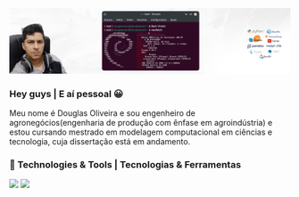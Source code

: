 ![Header](https://raw.githubusercontent.com/douglasnacl/DouglasNaCl/main/cover.png "Header")
### Hey guys | E aí pessoal 😀

Meu nome é Douglas Oliveira e sou engenheiro de agronegócios(engenharia de produção com ênfase em agroindústria) e estou cursando mestrado em modelagem computacional em ciências e tecnologia, cuja dissertação está em andamento. 

### 🔧 Technologies & Tools | Tecnologias & Ferramentas

![](https://img.shields.io/badge/OS-LINUX-informational?style=?style=image/svg%2bxml;base64,<BASE64_DATA>)
![](https://img.shields.io/badge/Editor-VisualCode-informational?style=?style=image/svg%2bxml&logo=#007ACC;base64,<BASE64_DATA>)

<!--
**douglasnacl/DouglasNaCl** is a ✨ _special_ ✨ repository because its `README.md` (this file) appears on your GitHub profile.
